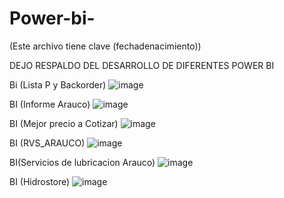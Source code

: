# Power-bi-
(Este archivo tiene clave (fechadenacimiento))

DEJO RESPALDO DEL DESARROLLO DE DIFERENTES POWER BI 

Bi (Lista P y Backorder)
![image](https://github.com/user-attachments/assets/ffe95b14-bea1-4060-aebf-f444a9cf7f29)

BI (Informe Arauco)
![image](https://github.com/user-attachments/assets/fdb7c925-4610-48bc-85ef-e11c0dbe8561)

BI (Mejor precio a Cotizar)
![image](https://github.com/user-attachments/assets/0bd8db08-356d-4d8d-8fd7-d7e62f14864b)

BI (RVS_ARAUCO)
![image](https://github.com/user-attachments/assets/89cf0d72-2495-4d4c-be05-6a1825a479c1)

BI(Servicios de lubricacion Arauco)
![image](https://github.com/user-attachments/assets/1bfc6af1-8933-4fb0-aa49-1ec104d32f82)

BI (Hidrostore)
![image](https://github.com/user-attachments/assets/f619d93d-e6d8-491d-b3a1-28add2e755de)
